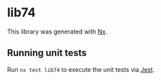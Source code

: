 # lib74

This library was generated with [Nx](https://nx.dev).


## Running unit tests

Run `nx test lib74` to execute the unit tests via [Jest](https://jestjs.io).


